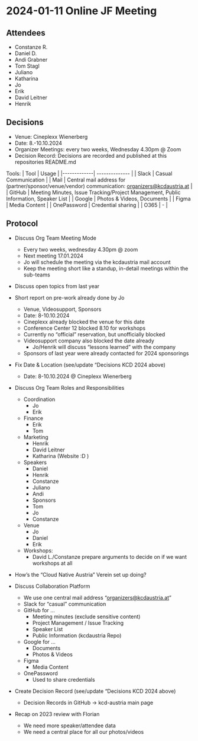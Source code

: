 # 2024-01-11 Online JF Meeting

## Attendees

- Constanze R.
- Daniel D.
- Andi Grabner
- Tom Stagl
- Juliano
- Katharina
- Jo
- Erik
- David Leitner
- Henrik

## Decisions

- Venue: Cineplexx Wienerberg
- Date: 8.-10.10.2024
- Organizer Meetings: every two weeks, Wednesday 4.30pm @ Zoom
- Decision Record: Decisions are recorded and published at this repositories README.md

Tools:
| Tool        | Usage |
|-------------| -------------- |
| Slack       | Casual Communication |
| Mail        | Central mail address for (partner/sponsor/venue/vendor) communication: organizers@kcdaustria.at |
| GitHub      | Meeting Minutes, Issue Tracking/Project Management, Public Information, Speaker List |
| Google      | Photos & Videos, Documents |
| Figma       | Media Content |
| OnePassword | Credential sharing |
| O365        | - |

## Protocol

- Discuss Org Team Meeting Mode
  - Every two weeks, wednesday 4.30pm @ zoom
  - Next meeting 17.01.2024
  - Jo will schedule the meeting via the kcdaustria mail account
  - Keep the meeting short like a standup, in-detail meetings within the sub-teams
- Discuss open topics from last year
- Short report on pre-work already done by Jo
  - Venue, Videosupport, Sponsors
  - Date: 8-10.10.2024
  - Cineplexx already blocked the venue for this date
  - Conference Center 12 blocked 8.10 for workshops
  - Currently no “official” reservation, but unofficially blocked
  - Videosupport company also blocked the date already
    - Jo/Henrik will discuss “lessons learned” with the company
  - Sponsors of last year were already contacted for 2024 sponsorings
- Fix Date & Location (see/update “Decisions KCD 2024 above)
  - Date: 8-10.10.2024 @ Cineplexx Wienerberg
- Discuss Org Team Roles and Responsibilities
  - Coordination
    - Jo
    - Erik
  - Finance
    - Erik
    - Tom
  - Marketing
    - Henrik
    - David Leitner
    - Katharina (Website :D )
  - Speakers
    - Daniel
    - Henrik
    - Constanze
    - Juliano
    - Andi
    - Sponsors
    - Tom
    - Jo
    - Constanze
  - Venue
    - Jo
    - Daniel
    - Erik
  - Workshops:
    - David L./Constanze prepare arguments to decide on if we want workshops at all

- How’s the “Cloud Native Austria” Verein set up doing?
- Discuss Collaboration Platform
  - We use one central mail address “organizers@kcdaustria.at”
  - Slack for “casual” communication
  - GitHub for …
    - Meeting minutes (exclude sensitive content)
    - Project Management / Issue Tracking
    - Speaker List
    - Public Information (kcdaustria Repo)
  - Google for …
    - Documents
    - Photos & Videos
  - Figma
    - Media Content
  - OnePassword
    - Used to share credentials
- Create Decision Record (see/update “Decisions KCD 2024 above)
  - Decision Records in GitHub -> kcd-austria main page
- Recap on 2023 review with Florian
  - We need more speaker/attendee data
  - We need a central place for all our photos/videos
